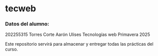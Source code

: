 # tecweb
### Datos del alumno:
202255315
Torres Corte Aarón Ulises
Tecnologías web
Primavera 2025

Este repositorio servirá para almacenar y entregar todas las prácticas del curso.
